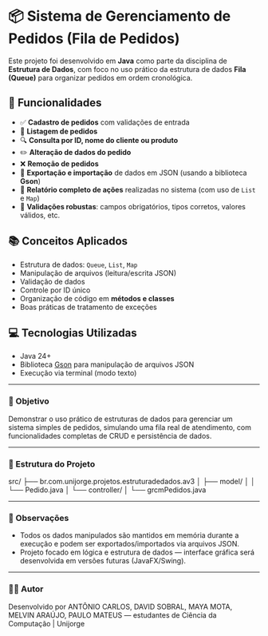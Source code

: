 # 📦 Sistema de Gerenciamento de Pedidos (Fila de Pedidos)

Este projeto foi desenvolvido em **Java** como parte da disciplina de **Estrutura de Dados**, com foco no uso prático da estrutura de dados **Fila (Queue)** para organizar pedidos em ordem cronológica.

## 🚀 Funcionalidades

- ✅ **Cadastro de pedidos** com validações de entrada
- 📄 **Listagem de pedidos**
- 🔍 **Consulta por ID, nome do cliente ou produto**
- ✏️ **Alteração de dados do pedido**
- ❌ **Remoção de pedidos**
- 💾 **Exportação e importação** de dados em JSON (usando a biblioteca **Gson**)
- 📝 **Relatório completo de ações** realizadas no sistema (com uso de `List` e `Map`)
- 🔐 **Validações robustas**: campos obrigatórios, tipos corretos, valores válidos, etc.

## 📚 Conceitos Aplicados

- Estrutura de dados: `Queue`, `List`, `Map`
- Manipulação de arquivos (leitura/escrita JSON)
- Validação de dados
- Controle por ID único
- Organização de código em **métodos e classes**
- Boas práticas de tratamento de exceções

## 💻 Tecnologias Utilizadas

- Java 24+
- Biblioteca [Gson](https://github.com/google/gson) para manipulação de arquivos JSON
- Execução via terminal (modo texto)

---

### 🧠 Objetivo

Demonstrar o uso prático de estruturas de dados para gerenciar um sistema simples de pedidos, simulando uma fila real de atendimento, com funcionalidades completas de CRUD e persistência de dados.

---

### 📁 Estrutura do Projeto

src/
├── br.com.unijorge.projetos.estruturadedados.av3
│ ├── model/
│ │ └── Pedido.java
│ └── controller/
│ └── grcmPedidos.java

---

### 📌 Observações

- Todos os dados manipulados são mantidos em memória durante a execução e podem ser exportados/importados via arquivos JSON.
- Projeto focado em lógica e estrutura de dados — interface gráfica será desenvolvida em versões futuras (JavaFX/Swing).

---

### 👨‍💻 Autor

Desenvolvido por ANTÔNIO CARLOS, DAVID SOBRAL, MAYA MOTA, MELVIN ARAÚJO, PAULO MATEUS  — estudantes de Ciência da Computação | Unijorge  
